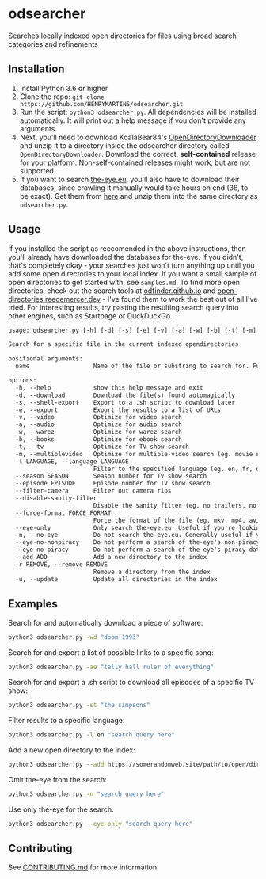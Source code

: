 # odsearcher

Searches locally indexed open directories for files using broad search categories and refinements

## Installation

1. Install Python 3.6 or higher
2. Clone the repo: `git clone https://github.com/HENRYMARTIN5/odsearcher.git`
3. Run the script: `python3 odsearcher.py`. All dependencies will be installed automatically. It will print out a help message if you don't provide any arguments.
4. Next, you'll need to download KoalaBear84's [OpenDirectoryDownloader](https://github.com/KoalaBear84/OpenDirectoryDownloader/releases) and unzip it to a directory inside the odsearcher directory called `OpenDirectoryDownloader`. Download the correct, **self-contained** release for your platform. Non-self-contained releases might work, but are not supported.
5. If you want to search [the-eye.eu](https://the-eye.eu/), you'll also have to download their databases, since crawling it manually would take hours on end (38, to be exact). Get them from [here](https://drive.google.com/drive/folders/1kf4lTu3-ZMlUveiCQL_B7qYZm0WAHKKB) and unzip them into the same directory as `odsearcher.py`.

## Usage

If you installed the script as reccomended in the above instructions, then you'll already have downloaded the databases for the-eye. If you didn't, that's completely okay - your searches just won't turn anything up until you add some open directories to your local index. If you want a small sample of open directories to get started with, see `samples.md`. To find more open directories, check out the search tools at [odfinder.github.io](https://odfinder.github.io/) and [open-directories.reecemercer.dev](https://open-directories.reecemercer.dev/) - I've found them to work the best out of all I've tried. For interesting results, try pasting the resulting search query into other engines, such as Startpage or DuckDuckGo.

```txt
usage: odsearcher.py [-h] [-d] [-s] [-e] [-v] [-a] [-w] [-b] [-t] [-m] [-l LANGUAGE] [--season SEASON] [--episode EPISODE] [--filter-camera] [--disable-sanity-filter] [--force-format FORCE_FORMAT] [--eye-only] [-n] [--eye-no-nonpiracy] [--eye-no-piracy] [--add ADD] [-r REMOVE] [-u] name

Search for a specific file in the current indexed opendirectories

positional arguments:
  name                  Name of the file or substring to search for. Fuzzy search is performed automatically.

options:
  -h, --help            show this help message and exit
  -d, --download        Download the file(s) found automagically
  -s, --shell-export    Export to a .sh script to download later
  -e, --export          Export the results to a list of URLs
  -v, --video           Optimize for video search
  -a, --audio           Optimize for audio search
  -w, --warez           Optimize for warez search
  -b, --books           Optimize for ebook search
  -t, --tv              Optimize for TV show search
  -m, --multiplevideo   Optimize for multiple-video search (eg. movie series)
  -l LANGUAGE, --language LANGUAGE
                        Filter to the specified language (eg. en, fr, de, es, etc.)
  --season SEASON       Season number for TV show search
  --episode EPISODE     Episode number for TV show search
  --filter-camera       Filter out camera rips
  --disable-sanity-filter
                        Disable the sanity filter (eg. no trailers, no sample files, no node_modules on seedboxes, etc.)
  --force-format FORCE_FORMAT
                        Force the format of the file (eg. mkv, mp4, avi, etc.)
  --eye-only            Only search the-eye.eu. Useful if you're looking for something specific and don't want to wait for the other sites to search.
  -n, --no-eye          Do not search the-eye.eu. Generally useful if you're constrained by disk space, since the index alone is 3gb.
  --eye-no-nonpiracy    Do not perform a search of the-eye's non-piracy database
  --eye-no-piracy       Do not perform a search of the-eye's piracy database - reccomended for systems on low RAM, the database is 4gb in RAM.
  --add ADD             Add a new directory to the index
  -r REMOVE, --remove REMOVE
                        Remove a directory from the index
  -u, --update          Update all directories in the index
```

## Examples

Search for and automatically download a piece of software:

```sh
python3 odsearcher.py -wd "doom 1993"
```

Search for and export a list of possible links to a specific song:

```sh
python3 odsearcher.py -ae "tally hall ruler of everything"
```

Search for and export a .sh script to download all episodes of a specific TV show:

```sh
python3 odsearcher.py -st "the simpsons"
```

Filter results to a specific language:

```sh
python3 odsearcher.py -l en "search query here"
```

Add a new open directory to the index:

```sh
python3 odsearcher.py --add https://somerandomweb.site/path/to/open/directory " " # note the empty quotes - to tell the script that you're not searching for anything
```

Omit the-eye from the search:

```sh
python3 odsearcher.py -n "search query here"
```

Use only the-eye for the search:

```sh
python3 odsearcher.py --eye-only "search query here"
```

## Contributing

See [CONTRIBUTING.md](CONTRIBUTING.md) for more information.